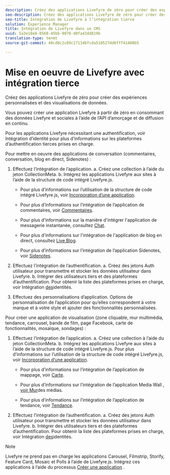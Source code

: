 ```yaml
---
description: Créez des applications Livefyre de zéro pour créer des expériences personnalisées et des visualisations de données.
seo-description: Créez des applications Livefyre de zéro pour créer des expériences personnalisées et des visualisations de données.
seo-title: Intégration de Livefyre à l’intégration tierce
solution: Experience Manager
title: Intégration de Livefyre dans un CMS
uuid: 5a3e18e8-8568-45bb-9070-d0fa43dd819b
translation-type: tm+mt
source-git-commit: 40cd8c2c89c17134bfcda510527dd6fff41400b5

---
```



# Mise en oeuvre de Livefyre avec intégration tierce

Créez des applications Livefyre de zéro pour créer des expériences personnalisées et des visualisations de données.

Vous pouvez créer une application Livefyre à partir de zéro en consommant des données Livefyre et sociales à l’aide de l’API d’amorçage et de diffusion en continu.

Pour les applications Livefyre nécessitant une authentification, voir Intégration d’identité pour plus d’informations sur les plateformes d’authentification tierces prises en charge.

Pour mettre en oeuvre des applications de conversation (commentaires, conversation, blog en direct, Sidenotes) :

1. Effectuez l’intégration de l’application.
a. Créez une collection à l’aide du jeton CollectionMeta.
b. Intégrez les applications Livefyre aux sites à l’aide de la structure de code intégré Livefyre.js.

   * Pour plus d’informations sur l’utilisation de la structure de code intégré Livefyre.js, voir [Incorporation d’une application](/help/implementation/c-getting-started/c-implementation-process/c-using-livefyre.js-to-create-customize-and-use-apps-on-your-site.md).

   * Pour plus d’informations sur l’intégration de l’application de commentaires, voir [Commentaires](/help/using/c-about-apps/c-comments/c-comments.md).

   * Pour plus d'informations sur la manière d'intégrer l'application de messagerie instantanée, consultez [Chat](/help/using/c-about-apps/c-chat-app/c-chat-app.md).

   * Pour plus d'informations sur l'intégration de l'application de blog en direct, consultez [Live Blog](/help/using/c-about-apps/c-liveblog-app/c-liveblog-app.md).

   * Pour plus d’informations sur l’intégration de l’application Sidenotes, voir [Sidenotes](/help/using/c-about-apps/c-sidenotes-app/c-sidenotes-app.md).

1. Effectuez l’intégration de l’authentification.
a. Créez des jetons Auth utilisateur pour transmettre et stocker les données utilisateur dans Livefyre.
b. Intégrer des utilisateurs tiers et des plateformes d’authentification. Pour obtenir la liste des plateformes prises en charge, voir Intégration [des](/help/implementation/t-about-identity-integration/t-about-identity-integration.md)identités.

1. Effectuez des personnalisations d’application. Options de personnalisation de l’application pour qu’elles correspondent à votre marque et à votre style et ajouter des fonctionnalités personnalisées.

Pour créer une application de visualisation (zone cliquable, mur multimédia, tendance, carrousel, bande de film, page Facebook, carte de fonctionnalités, mosaïque, sondages) :

1. Effectuez l’intégration de l’application.
a. Créez une collection à l’aide du jeton CollectionMeta.
b. Intégrez les applications Livefyre aux sites à l’aide de la structure de code intégré Livefyre.js. Pour plus d’informations sur l’utilisation de la structure de code intégré Livefyre.js, voir [Incorporation d’une application](/help/implementation/c-getting-started/c-implementation-process/c-using-livefyre.js-to-create-customize-and-use-apps-on-your-site.md).

   * Pour plus d’informations sur l’intégration de l’application de mappage, voir [Carte](/help/using/c-about-apps/c-map-app/c-map-app.md).

   * Pour plus d’informations sur l’intégration de l’application Media Wall [, voir Mur](/help/using/c-about-apps/c-media-wall-app/c-media-wall-app.md)des médias.

   * Pour plus d’informations sur l’intégration de l’application de tendance, voir [Tendance](/help/using/c-about-apps/c-trending-app/c-trending-app.md).

1. Effectuez l’intégration de l’authentification.
a. Créez des jetons Auth utilisateur pour transmettre et stocker les données utilisateur dans Livefyre.
b. Intégrer des utilisateurs tiers et des plateformes d’authentification. Pour obtenir la liste des plateformes prises en charge, voir Intégration [des](/help/implementation/t-about-identity-integration/t-about-identity-integration.md)identités.

>[!NOTE]
>
>Livefyre ne prend pas en charge les applications Carousel, Filmstrip, Storify, Feature Card, Mosaic et Polls à l’aide de Livefyre.js.
Intégrez ces applications à l’aide du processus [Créer une application](/help/using/c-about-apps/c-create-an-app.md) .